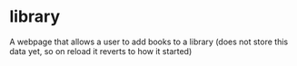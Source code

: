 # library
A webpage that allows a user to add books to a library (does not store this data yet, so on reload it reverts to how it started)